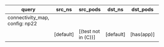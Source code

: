 |query|src_ns|src_pods|dst_ns|dst_pods|connection|
|---|---|---|---|---|---|
|connectivity_map, config: np22||||||
||[default]|[(test not in (C))]|[default]|[has(app)]|All connections|


